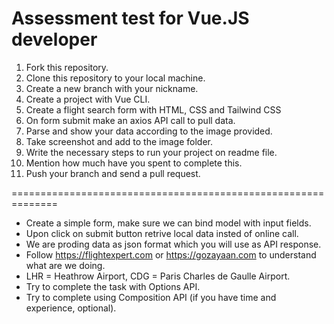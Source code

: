 # Assessment test for Vue.JS developer

1. Fork this repository.
2. Clone this repository to your local machine.
3. Create a new branch with your nickname.
4. Create a project with Vue CLI.
5. Create a flight search form with HTML, CSS and Tailwind CSS
6. On form submit make an axios API call to pull data.
7. Parse and show your data according to the image provided.
8. Take screenshot and add to the image folder.
9. Write the necessary steps to run your project on readme file.
10. Mention how much have you spent to complete this.
11. Push your branch and send a pull request.

==============================================================

-   Create a simple form, make sure we can bind model with input fields.
-   Upon click on submit button retrive local data insted of online call.
-   We are proding data as json format which you will use as API response.
-   Follow https://flightexpert.com or https://gozayaan.com to understand what are we doing.
-   LHR = Heathrow Airport, CDG = Paris Charles de Gaulle Airport.
-   Try to complete the task with Options API.
-   Try to complete using Composition API (if you have time and experience, optional).
